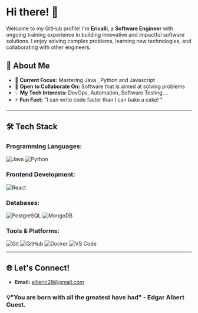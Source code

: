 # Hi there! 👋

Welcome to my GitHub profile! I'm **Ericalli**, a **Software Engineer** with ongoing training experience in building innovative and impactful software solutions. I enjoy solving complex problems, learning new technologies, and collaborating with other engineers.

## 🌟 About Me

- 🎯 **Current Focus:** Mastering Java , Python and Javascript
- 👯 **Open to Collaborate On:** Software that is aimed at solving problems
- 💡 **My Tech Interests:** DevOps, Automation, Software Testing....
- ⚡ **Fun Fact:** "I can write code faster than I can bake a cake! "

---
## 🛠️ Tech Stack

### Programming Languages:
![Java](https://img.shields.io/badge/Java-007396?style=for-the-badge&logo=java&logoColor=white)
![Python](https://img.shields.io/badge/Python-3776AB?style=for-the-badge&logo=python&logoColor=white)

### Frontend Development:
![React](https://img.shields.io/badge/React-61DAFB?style=for-the-badge&logo=react&logoColor=black)

### Databases:
![PostgreSQL](https://img.shields.io/badge/PostgreSQL-316192?style=for-the-badge&logo=postgresql&logoColor=white)
![MongoDB](https://img.shields.io/badge/MongoDB-47A248?style=for-the-badge&logo=mongodb&logoColor=white)

### Tools & Platforms:
![Git](https://img.shields.io/badge/Git-F05032?style=for-the-badge&logo=git&logoColor=white)
![GitHub](https://img.shields.io/badge/GitHub-181717?style=for-the-badge&logo=github&logoColor=white)
![Docker](https://img.shields.io/badge/Docker-2496ED?style=for-the-badge&logo=docker&logoColor=white)
![VS Code](https://img.shields.io/badge/VS_Code-007ACC?style=for-the-badge&logo=visual-studio-code&logoColor=white)

---

## 🌐 Let's Connect!

- **Email:** allieric28@gmail.com

### 💡"You are born with all the greatest have had" - Edgar Albert Guest.







